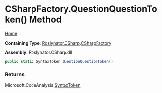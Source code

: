 <a name="_top"></a>

# CSharpFactory\.QuestionQuestionToken\(\) Method

[Home](../../../../README.md#_top)

**Containing Type**: [Roslynator.CSharp](../../README.md#_top)\.[CSharpFactory](../README.md#_top)

**Assembly**: Roslynator\.CSharp\.dll

```csharp
public static SyntaxToken QuestionQuestionToken()
```

### Returns

Microsoft\.CodeAnalysis\.[SyntaxToken](https://docs.microsoft.com/en-us/dotnet/api/microsoft.codeanalysis.syntaxtoken)

